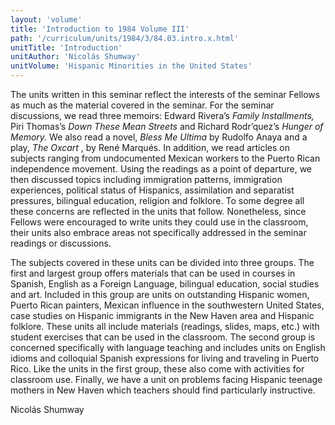 ```yaml
---
layout: 'volume'
title: 'Introduction to 1984 Volume III'
path: '/curriculum/units/1984/3/84.03.intro.x.html'
unitTitle: 'Introduction'
unitAuthor: 'Nicolás Shumway'
unitVolume: 'Hispanic Minorities in the United States'
---
```


<body>
 <p>
  The units written in this seminar reflect the interests of the seminar Fellows as much as the material covered in the seminar. For the seminar discussions, we read three memoirs: Edward Rivera’s
  <i>
   Family Installments,
  </i>
  Piri Thomas’s
  <i>
   Down These Mean Streets
  </i>
  and Richard Rodr’quez’s
  <i>
   Hunger of Memory.
  </i>
  We also read a novel,
  <i>
   Bless Me Ultima
  </i>
  by Rudolfo Anaya and a play,
  <i>
   The Oxcart
  </i>
  , by René Marqués. In addition, we read articles on subjects ranging from undocumented Mexican workers to the Puerto Rican independence movement. Using the readings as a point of departure, we then discussed topics including immigration patterns, immigration experiences, political status of Hispanics, assimilation and separatist pressures, bilingual education, religion and folklore. To some degree all these concerns are reflected in the units that follow. Nonetheless, since Fellows were encouraged to write units they could use in the classroom, their units also embrace areas not specifically addressed in the seminar readings or discussions.
 </p>
 <p>
  The subjects covered in these units can be divided into three groups. The first and largest group offers materials that can be used in courses in Spanish, English as a Foreign Language, bilingual education, social studies and art. Included in this group are units on outstanding Hispanic women, Puerto Rican painters, Mexican influence in the southwestern United States, case studies on Hispanic immigrants in the New Haven area and Hispanic folklore. These units all include materials (readings, slides, maps, etc.) with student exercises that can be used in the classroom. The second group is concerned specifically with language teaching and includes units on English idioms and colloquial Spanish expressions for living and traveling in Puerto Rico. Like the units in the first group, these also come with activities for classroom use. Finally, we have a unit on problems facing Hispanic teenage mothers in New Haven which teachers should find particularly instructive.
 </p>
 <p>
  Nicolás Shumway
 </p>

</body>
